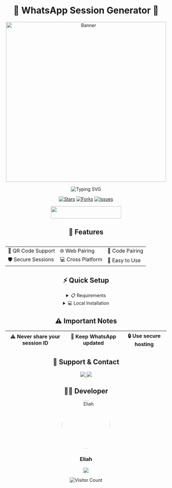 <div align="center">

# 🌟 WhatsApp Session Generator 🌟

<div align="center">
   <img src="https://mallucampaign.in/images/img_1714767949.jpg" width="500" alt="Banner"/>
   <br>
   <p align="center">
     <img src="https://readme-typing-svg.herokuapp.com?font=Fira+Code&duration=3000&pause=1000&color=00FF00&center=true&vCenter=true&width=435&lines=Generate+WhatsApp+Sessions;Simple+and+Secure;Quick+and+Easy;24/7+Support" alt="Typing SVG" />
   </p>
</div>

<div align="center">
  
[![Stars](https://img.shields.io/github/stars/Eliahhango/SESSION-GENERATOR-BY-ELIAH?style=for-the-badge&color=yellow)](https://github.com/Eliahhango/SESSION-GENERATOR-BY-ELIAH/stargazers)
[![Forks](https://img.shields.io/github/forks/Eliahhango/SESSION-GENERATOR-BY-ELIAH?style=for-the-badge&color=green)](https://github.com/Eliahhango/SESSION-GENERATOR-BY-ELIAH/fork)
[![Issues](https://img.shields.io/github/issues/Eliahhango/SESSION-GENERATOR-BY-ELIAH?style=for-the-badge&color=red)](https://github.com/Eliahhango/SESSION-GENERATOR-BY-ELIAH/issues)

</div>

<div align="center">
   <a href="https://dashboard.heroku.com/new?template=https://github.com/Eliahhango/SESSION-GENERATOR-BY-ELIAH">
      <img src="https://img.shields.io/badge/Deploy%20To%20Heroku-purple?style=for-the-badge&logo=heroku" width="220" height="38.45">
   </a>
</div>

<h2 align="center">🌈 Features</h2>

<div align="center">
  <img src="https://i.imgur.com/jx17oHT.gif" width="0" height="0">
  <table>
    <tr>
      <td>🔐 QR Code Support</td>
      <td>🌐 Web Pairing</td>
      <td>🔑 Code Pairing</td>
    </tr>
    <tr>
      <td>🛡️ Secure Sessions</td>
      <td>💻 Cross Platform</td>
      <td>🎯 Easy to Use</td>
    </tr>
  </table>
</div>

<h2 align="center">⚡ Quick Setup</h2>

<details>
<summary>📋 Requirements</summary>
<br>

- Node.js v14+
- WhatsApp Account
- Internet Connection
</details>

<details>
<summary>💻 Local Installation</summary>
<br>

```bash
git clone https://github.com/YOUR-USERNAME/SESSION-GENERATOR-BY-ELIAH.git
cd SESSION-GENERATOR-BY-ELIAH
npm install
npm start
```
</details>

<h2 align="center">⚠️ Important Notes</h2>

<div align="center">
  
| ⚠️ Never share your session ID | 🔄 Keep WhatsApp updated | 🔒 Use secure hosting |
|-------------------------------|-------------------------|---------------------|

</div>

<h2 align="center">👥 Support & Contact</h2>

<div align="center">
   <a href="https://wa.me/255688164510">
      <img src="https://img.shields.io/badge/WhatsApp-25D366?style=for-the-badge&logo=whatsapp&logoColor=white">
   </a>
   <a href="https://github.com/Eliahhango">
      <img src="https://img.shields.io/badge/GitHub-100000?style=for-the-badge&logo=github&logoColor=white">
   </a>
</div>

<h2 align="center">👨‍💻 Developer</h2>

<div align="center">
   <img src="https://github.com/criss-vevo.png" width="150" height="150" style="border-radius: 50%;" alt="Eliah">
   <h3>Eliah</h3>
</div>

<div align="center">
   <img src="https://capsule-render.vercel.app/api?type=waving&color=gradient&height=60&section=footer"/>
</div>

<p align="center">
  <img src="https://profile-counter.glitch.me/{ItxxEliah}/count.svg" alt="Visitor Count" />
</p>
